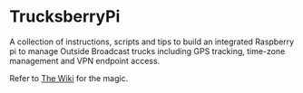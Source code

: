 # TrucksberryPi
A collection of instructions, scripts and tips to build an integrated Raspberry pi to manage Outside Broadcast trucks including GPS tracking, time-zone management and VPN endpoint access.

Refer to [The Wiki](https://github.com/calwalker1/TrucksberryPi/wiki) for the magic.
